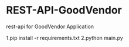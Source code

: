 # REST-API-GoodVendor
rest-api for GoodVendor Application 

1.pip install -r requirements.txt
2.python main.py  
